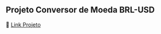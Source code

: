 ## Projeto Conversor de Moeda BRL-USD

🔗 [Link Projeto](https://conversor-moeda-usd-brl.vercel.app/)


